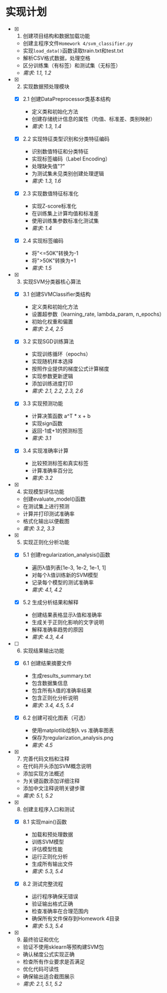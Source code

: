 # 实现计划

- [x] 1. 创建项目结构和数据加载功能
  - 创建主程序文件`Homework 4/svm_classifier.py`
  - 实现`load_data()`函数读取train.txt和test.txt
  - 解析CSV格式数据，处理空格
  - 区分训练集（有标签）和测试集（无标签）
  - _需求: 1.1, 1.2_

- [x] 2. 实现数据预处理模块
  - [x] 2.1 创建DataPreprocessor类基本结构
    - 定义类和初始化方法
    - 创建存储统计信息的属性（均值、标准差、类别映射）
    - _需求: 1.3, 1.4_
  
  - [x] 2.2 实现特征类型识别和分类特征编码
    - 识别数值特征和分类特征
    - 实现标签编码（Label Encoding）
    - 处理缺失值"?"
    - 为测试集未见类别创建处理逻辑
    - _需求: 1.3, 1.6_
  
  - [x] 2.3 实现数值特征标准化
    - 实现Z-score标准化
    - 在训练集上计算均值和标准差
    - 使用训练集参数标准化测试集
    - _需求: 1.4_
  
  - [x] 2.4 实现标签编码
    - 将"<=50K"转换为-1
    - 将">50K"转换为+1
    - _需求: 1.5_

- [x] 3. 实现SVM分类器核心算法
  - [x] 3.1 创建SVMClassifier类结构
    - 定义类和初始化方法
    - 设置超参数（learning_rate, lambda_param, n_epochs）
    - 初始化权重和偏置
    - _需求: 2.4, 2.5_
  
  - [x] 3.2 实现SGD训练算法
    - 实现训练循环（epochs）
    - 实现随机样本选择
    - 按照作业提供的梯度公式计算梯度
    - 实现参数更新逻辑
    - 添加训练进度打印
    - _需求: 2.1, 2.2, 2.3, 2.6_
  
  - [x] 3.3 实现预测功能
    - 计算决策函数 a^T * x + b
    - 实现sign函数
    - 返回-1或+1的预测标签
    - _需求: 3.1_
  
  - [x] 3.4 实现准确率计算
    - 比较预测标签和真实标签
    - 计算准确率百分比
    - _需求: 3.2_

- [x] 4. 实现模型评估功能
  - 创建evaluate_model()函数
  - 在测试集上进行预测
  - 计算并打印测试准确率
  - 格式化输出以便截图
  - _需求: 3.2, 3.3_

- [x] 5. 实现正则化分析功能
  - [x] 5.1 创建regularization_analysis()函数
    - 遍历λ值列表[1e-3, 1e-2, 1e-1, 1]
    - 对每个λ值训练新的SVM模型
    - 记录每个模型的测试准确率
    - _需求: 4.1, 4.2_
  
  - [x] 5.2 生成分析结果和解释
    - 创建结果表格显示λ值和准确率
    - 生成关于正则化影响的文字说明
    - 解释准确率趋势的原因
    - _需求: 4.3, 4.4_

- [ ] 6. 实现结果输出功能
  - [x] 6.1 创建结果摘要文件
    - 生成results_summary.txt
    - 包含数据集信息
    - 包含所有λ值的准确率结果
    - 包含正则化分析说明
    - _需求: 3.4, 4.5, 5.4_
  
  - [x] 6.2 创建可视化图表（可选）
    - 使用matplotlib绘制λ vs 准确率图表
    - 保存为regularization_analysis.png
    - _需求: 4.5_

- [x] 7. 完善代码文档和注释
  - 在代码开头添加SVM概念说明
  - 添加实现方法概述
  - 为关键函数添加详细注释
  - 添加中文注释说明关键步骤
  - _需求: 5.1, 5.2_

- [x] 8. 创建主程序入口和测试
  - [x] 8.1 实现main()函数
    - 加载和预处理数据
    - 训练SVM模型
    - 评估模型性能
    - 运行正则化分析
    - 生成所有输出文件
    - _需求: 5.3, 5.4_
  
  - [x] 8.2 测试完整流程
    - 运行程序确保无错误
    - 验证输出格式正确
    - 检查准确率在合理范围内
    - 确保所有文件保存到Homework 4目录
    - _需求: 5.3, 5.4_

- [x] 9. 最终验证和优化
  - 验证不使用sklearn等预构建SVM包
  - 确认梯度公式实现正确
  - 检查所有作业要求是否满足
  - 优化代码可读性
  - 确保输出适合截图展示
  - _需求: 2.1, 5.1, 5.2_
